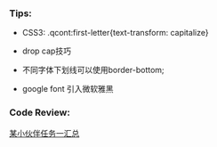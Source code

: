 ### Tips:
* CSS3: .qcont:first-letter{text-transform: capitalize}
* drop cap技巧
* 不同字体下划线可以使用border-bottom;


* google font 引入微软雅黑

### Code Review:
[某小伙伴任务一汇总](http://lcina.me/Baidu_IFE/)
